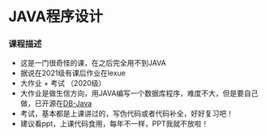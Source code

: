 # JAVA程序设计

### 课程描述
- 这是一门很奇怪的课，在之后完全用不到JAVA
- 据说在2021级有课后作业在lexue
- 大作业 + 考试 （2020级）
- 大作业是做生信方向，用JAVA编写一个数据库程序，难度不大，但是要自己做，已开源在[DB-Java](https://github.com/lyccyl1/DB-Java)
- 考试，基本都是上课讲过的，写伪代码或者代码补全，好好复习吧！
- 建议看ppt，上课代码食用，每年不一样，PPT我就不放啦！